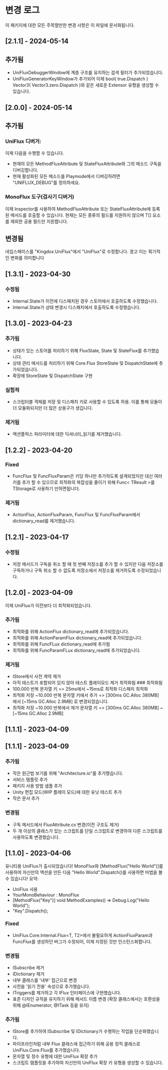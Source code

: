 # 변경 로그
이 패키지에 대한 모든 주목할만한 변경 사항은 이 파일에 문서화됩니다.
## [2.1.1] - 2024-05-14

## 추가됨
- UniFluxDebuggerWindow에 계층 구조를 유지하는 검색 필터가 추가되었습니다.
- UniFluxGeneratorKeyWindow가 추가되어 이제 bool( true.Dispatch ) Vector3( Vector3.zero.Dispatch )와 같은 새로운 Extensor 유형을 생성할 수 있습니다.

## [2.0.0] - 2024-05-14

## 추가됨
### UniFlux 디버거:
이제 다음을 수행할 수 있습니다.
- 현재의 모든 MethodFluxAttribute 및 StateFluxAttribute와 그의 메소드 구독을 디버깅합니다.
- 현재 활성화된 모든 메소드를 Playmode에서 디버깅하려면 "UNIFLUX_DEBUG"를 정의하세요.

### MonoFlux 도구(검사기 디버거)
이제 Inspector를 사용하여 MethodFluxAttribute 또는 StateFluxAttribute에 등록된 메서드를 호출할 수 있습니다. 현재는 모든 종류의 필드를 지원하지 않으며 T[] 요소를 제외한 공용 필드만 지원합니다.
 
## 변경됨
네임스페이스를 "Kingdox.UniFlux"에서 "UniFlux"로 수정합니다. 경고 이는 획기적인 변화를 의미합니다
## [1.3.1] - 2023-04-30
### 수정됨
- Internal.State가 이전에 디스패치된 경우 스토어에서 호출하도록 수정했습니다.
- Internal.State가 상태 변경시 디스패치에서 호출하도록 수정했습니다.
## [1.3.0] - 2023-04-23
### 추가됨
- 상태가 있는 스토어를 처리하기 위해 FluxState, State 및 StateFlux를 추가했습니다.
- 상태 관리 메서드를 처리하기 위해 Core.Flux StoreState 및 DispatchState에 추가되었습니다.
- 확장에 StoreState 및 DispatchState 구현
### 실험적
- 스크립터블 객체를 저장 및 디스패치 키로 사용할 수 있도록 허용. 이를 통해 모듈이 더 모듈화되지만 더 많은 상용구가 생깁니다.
### 제거됨
- 액션플럭스 파라미터에 대한 딕셔너리_읽기를 제거했습니다.
## [1.2.2] - 2023-04-20
### Fixed
- FuncFlux 및 FuncFluxParam은 키당 하나만 추가하도록 설계되었지만 대신 여러 키를 추가 할 수 있으므로 최적화의 복잡성을 줄이기 위해 Func< TResult >를 TStorage로 사용하기 만하면됩니다.
### 제거됨
- ActionFlux, ActionFluxParam, FuncFlux 및 FuncFluxParam에서 dictionary_read를 제거했습니다.
## [1.2.1] - 2023-04-17
### 수정됨
- 저장 메서드가 구독을 취소 할 때 첫 번째 저장소를 추가 할 수 있지만 다음 저장소를 구독하거나 구독 취소 할 수 없도록 저장소에서 저장소를 제거하도록 수정되었습니다.
## [1.2.0] - 2023-04-09
이제 UniFlux가 이전보다 더 최적화되었습니다.
### 추가됨
- 최적화를 위해 ActionFlux dictionary_read에 추가되었습니다.
- 최적화를 위해 ActionParamFlux dictionary_read에 추가되었습니다.
- 최적화를 위해 FuncFLux dictionary_read에 추가됨
- 최적화를 위해 FuncParamFLux dictionary_read에 추가되었습니다.
### 제거됨
- IStore에서 사전 계약 제거
- 아직 테스트가 포함되어 있지 않아 테스트 플레이모드 제거
최적화됨 ### 최적화됨
- 100.000 반복 문자열 키 => 25ms에서 ~15ms로 최적화 디스패치 최적화
- 최적화 저장 ~10.000 반복 문자열 키에서 추가 => [300ms GC.Alloc 380MB] 에서 [~15ms GC.Alloc 2.9MB] 로 변경되었습니다.
- 최적화 저장 ~10.000 반복에서 제거 문자열 키 => [300ms GC.Alloc 380MB] ~ [~15ms GC.Alloc 2.9MB]
## [1.1.1] - 2023-04-09
## [1.1.1] - 2023-04-09
### 추가됨
- 작은 원근법 보기를 위해 "Architecture.io"를 추가했습니다.
- 서비스 템플릿 추가
- 패키지 사용 방법 샘플 추가
- Unity 편집 모드(WIP 플레이 모드)에 대한 유닛 테스트 추가
- 작은 문서 추가
### 변경됨
- 구독 메서드에서 FluxAttribute.cs 변경(이전 구조도 제거)
- 두 개 이상의 클래스가 있는 스크립트를 단일 스크립트로 변경하여 다른 스크립트를 사용하도록 변경했습니다.
## [1.1.0] - 2023-04-06
유니티용 UniFlux가 출시되었습니다! MonoFlux와 [MethodFlux("Hello World")]를 사용하여 자신만의 액션을 만든 다음 "Hello World".Dispatch()를 사용하면 마법을 볼 수 있습니다!
요약:
- UniFlux 사용
- YourMonoBehaviour : MonoFlux
- [MethodFlux("Key")] void MethodExamples() => Debug.Log("Hello World");
- "Key".Dispatch();
### Fixed
- UniFlux.Core.Internal.Flux<T, T2>에서 불필요하게 ActionFluxParam과 FuncFlux를 생성하던 버그가 수정되어, 이제 지정된 것만 인스턴스화합니다.
### 변경됨
- ISubscribe 제거
- IDictionary 제거
- 내부 클래스를 '내부' 접근으로 변경
- 사전을 '읽기 전용' 속성으로 추가했습니다.
- ITriggers를 제거하고 각 IFlux 인터페이스에 구현했습니다.
- 표준 디자인 규칙을 유지하기 위해 메서드 이름 변경 (확장 클래스에서는 호환성을 위해 @IEnumerator, @ITask 등을 유지)
### 추가됨
- IStore를 추가하여 ISubscribe 및 IDictionary가 수행하는 작업을 단순화했습니다.
- 파이프라인처럼 내부 Flux 클래스에 접근하기 위해 공용 정적 클래스로 UniFlux.Core.Flux를 추가했습니다.
- 문자열 및 정수 유형에 대한 UniFlux 확장 추가
- 스크립트 템플릿을 추가하여 자신만의 UniFlux 확장 키 유형을 생성할 수 있습니다.